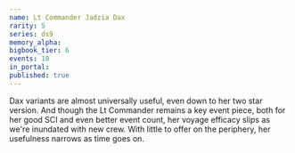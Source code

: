 ```yaml
---
name: Lt Commander Jadzia Dax
rarity: 5
series: ds9
memory_alpha:
bigbook_tier: 6
events: 18
in_portal:
published: true
---
```


Dax variants are almost universally useful, even down to her two star version. And though the Lt Commander remains a key event piece, both for her good SCI and even better event count, her voyage efficacy slips as we're inundated with new crew. With little to offer on the periphery, her usefulness narrows as time goes on.
